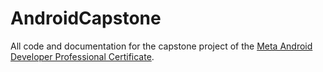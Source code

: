 # AndroidCapstone

All code and documentation for the capstone project of the [Meta Android Developer Professional Certificate](https://www.coursera.org/professional-certificates/meta-android-developer).
